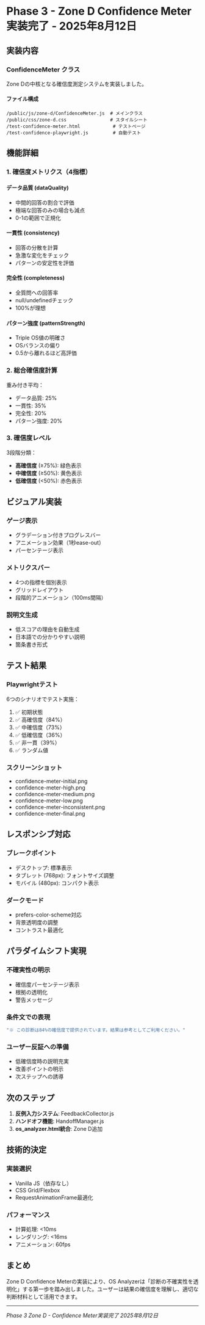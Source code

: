 # Phase 3 - Zone D Confidence Meter 実装完了 - 2025年8月12日

## 実装内容

### ConfidenceMeter クラス
Zone Dの中核となる確信度測定システムを実装しました。

#### ファイル構成
```
/public/js/zone-d/ConfidenceMeter.js  # メインクラス
/public/css/zone-d.css                # スタイルシート
/test-confidence-meter.html            # テストページ
/test-confidence-playwright.js         # 自動テスト
```

## 機能詳細

### 1. 確信度メトリクス（4指標）

#### データ品質 (dataQuality)
- 中間的回答の割合で評価
- 極端な回答のみの場合も減点
- 0-1の範囲で正規化

#### 一貫性 (consistency)
- 回答の分散を計算
- 急激な変化をチェック
- パターンの安定性を評価

#### 完全性 (completeness)
- 全質問への回答率
- null/undefinedチェック
- 100%が理想

#### パターン強度 (patternStrength)
- Triple OS値の明確さ
- OSバランスの偏り
- 0.5から離れるほど高評価

### 2. 総合確信度計算

重み付き平均：
- データ品質: 25%
- 一貫性: 35%
- 完全性: 20%
- パターン強度: 20%

### 3. 確信度レベル

3段階分類：
- **高確信度** (≥75%): 緑色表示
- **中確信度** (≥50%): 黄色表示
- **低確信度** (<50%): 赤色表示

## ビジュアル実装

### ゲージ表示
- グラデーション付きプログレスバー
- アニメーション効果（1秒ease-out）
- パーセンテージ表示

### メトリクスバー
- 4つの指標を個別表示
- グリッドレイアウト
- 段階的アニメーション（100ms間隔）

### 説明文生成
- 低スコアの理由を自動生成
- 日本語での分かりやすい説明
- 箇条書き形式

## テスト結果

### Playwrightテスト
6つのシナリオでテスト実施：
1. ✅ 初期状態
2. ✅ 高確信度（84%）
3. ✅ 中確信度（73%）
4. ✅ 低確信度（36%）
5. ✅ 非一貫（39%）
6. ✅ ランダム値

### スクリーンショット
- confidence-meter-initial.png
- confidence-meter-high.png
- confidence-meter-medium.png
- confidence-meter-low.png
- confidence-meter-inconsistent.png
- confidence-meter-final.png

## レスポンシブ対応

### ブレークポイント
- デスクトップ: 標準表示
- タブレット (768px): フォントサイズ調整
- モバイル (480px): コンパクト表示

### ダークモード
- prefers-color-scheme対応
- 背景透明度の調整
- コントラスト最適化

## パラダイムシフト実現

### 不確実性の明示
- 確信度パーセンテージ表示
- 根拠の透明化
- 警告メッセージ

### 条件文での表現
```javascript
"※ この診断は84%の確信度で提供されています。結果は参考としてご利用ください。"
```

### ユーザー反証への準備
- 低確信度時の説明充実
- 改善ポイントの明示
- 次ステップへの誘導

## 次のステップ

1. **反例入力システム**: FeedbackCollector.js
2. **ハンドオフ機能**: HandoffManager.js
3. **os_analyzer.html統合**: Zone D追加

## 技術的決定

### 実装選択
- Vanilla JS（依存なし）
- CSS Grid/Flexbox
- RequestAnimationFrame最適化

### パフォーマンス
- 計算処理: <10ms
- レンダリング: <16ms
- アニメーション: 60fps

## まとめ

Zone D Confidence Meterの実装により、OS Analyzerは「診断の不確実性を透明化」する第一歩を踏み出しました。ユーザーは結果の確信度を理解し、適切な判断材料として活用できます。

---
*Phase 3 Zone D - Confidence Meter実装完了*
*2025年8月12日*